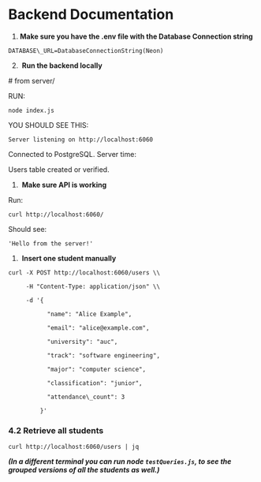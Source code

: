 # Backend Documentation

1.  **Make sure you have the .env file with the Database Connection string**
    
```
DATABASE\_URL=DatabaseConnectionString(Neon)
```
2.   **Run the backend locally**
    

\# from server/

RUN:
```
node index.js
```
YOU SHOULD SEE THIS:
```
Server listening on http://localhost:6060
```
Connected to PostgreSQL. Server time: 

Users table created or verified.

1.   **Make sure API is working**
    

Run:
```
curl http://localhost:6060/
```
Should see:
```
'Hello from the server!'
```
1.   **Insert one student manually**
    
```
curl -X POST http://localhost:6060/users \\

     -H "Content-Type: application/json" \\

     -d '{

           "name": "Alice Example",

           "email": "alice@example.com",

           "university": "auc",

           "track": "software engineering",

           "major": "computer science",

           "classification": "junior",

           "attendance\_count": 3

         }'
```
### **4.2 Retrieve all students**
```
curl http://localhost:6060/users | jq
```
_**(In a different terminal you can run node ``` testQueries.js ```, to see the grouped versions of all the students as well.)**_